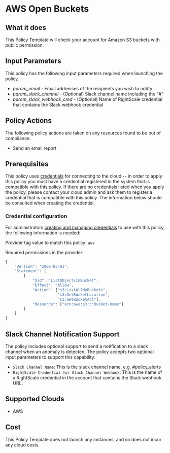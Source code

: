 # AWS Open Buckets

## What it does

This Policy Template will check your account for Amazon S3 buckets with public permission.

## Input Parameters

This policy has the following input parameters required when launching the policy.

- *param_email* - Email addresses of the recipients you wish to notify
- *param_slack_channel* - (Optional) Slack channel name including the \"#\"
- *param_slack_webhook_cred* - (Optional) Name of RightScale credential that contains the Slack webhook credential

## Policy Actions

The following policy actions are taken on any resources found to be out of compliance.

- Send an email report

## Prerequisites

This policy uses [credentials](https://docs.rightscale.com/policies/users/guides/credential_management.html) for connecting to the cloud -- in order to apply this policy you must have a credential registered in the system that is compatible with this policy. If there are no credentials listed when you apply the policy, please contact your cloud admin and ask them to register a credential that is compatible with this policy. The information below should be consulted when creating the credential.

### Credential configuration

For administrators [creating and managing credentials](https://docs.rightscale.com/policies/users/guides/credential_management.html) to use with this policy, the following information is needed:

Provider tag value to match this policy: `aws`

Required permissions in the provider: 
```javascript
{
    "Version": "2006-03-01",
    "Statement": [
        {
            "Sid": "ListObjectsInBucket",
            "Effect": "Allow",
            "Action": ["s3:ListAllMyBuckets",
                       "s3:GetBucketLocation",
                       "s3:GetBucketAcl"],
            "Resource": ["arn:aws:s3:::bucket-name"]
        }
    ]
}
```

## Slack Channel Notification Support

The policy includes optional support to send a notification to a slack channel when an anomaly is detected.
The policy accepts two optional input parameters to support this capability:

- `Slack Channel Name`: This is the slack channel name, e.g. #policy_alerts
- `RightScale Credential for Slack Channel Webhook`: This is the name of a RightScale credential in the account that contains the Slack webhook URL.

## Supported Clouds

- AWS

## Cost

This Policy Template does not launch any instances, and so does not incur any cloud costs.
